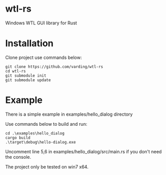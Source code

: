 wtl-rs  
=====
Windows WTL GUI library for Rust

Installation
=====
Clone project use commands below:
```
git clone https://github.com/varding/wtl-rs
cd wtl-rs
git submodule init
git submodule update
```

Example
=====
There is a simple example in examples/hello_dialog  directory

Use commands below to build and run:
```
cd .\examples\hello_dialog
cargo build
.\target\debug\hello-dialog.exe
```

Uncomment line 5,6 in examples/hello_dialog/src/main.rs if you don't need the console.

The project only be tested on win7 x64.
